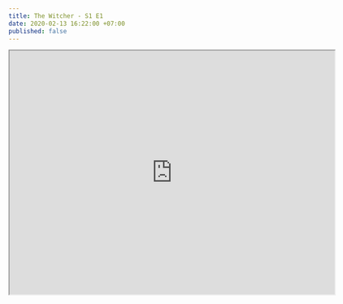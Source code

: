 ```yaml
---
title: The Witcher - S1 E1
date: 2020-02-13 16:22:00 +07:00
published: false
---
```


<iframe src="https://drive.google.com/file/d/123Tgz-jlQP3mGf1zgA2CSkzCeFTawKkQ/preview" width="640" height="480"></iframe>
